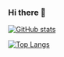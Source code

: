 ### Hi there 👋

[![GitHub stats](https://github-readme-stats.vercel.app/api?username=sushi426&count_private=true&hide=issues&theme=omni)](https://github.com/sushi426/github-readme-stats)

[![Top Langs](https://github-readme-stats.vercel.app/api/top-langs/?username=sushi426&layout=compact&theme=omni)](https://github.com/sushi426/github-readme-stats)
